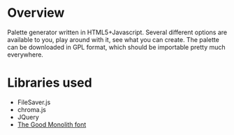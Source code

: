 # Overview

Palette generator written in HTML5+Javascript. Several different options are available to you, play around with it, see what you can create. The palette can be downloaded in GPL format, which should be importable pretty much everywhere.

# Libraries used

- FileSaver.js
- chroma.js
- JQuery
- [The Good Monolith font](https://www.cufonfonts.com/font/thegoodmonolith)